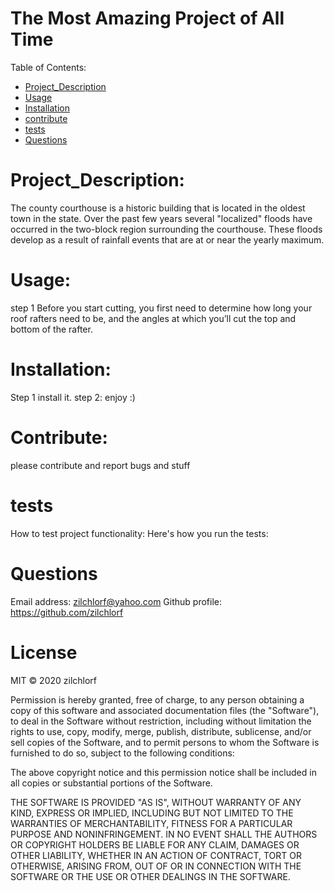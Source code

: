 
# The Most Amazing Project of All Time
Table of Contents:
        
- [Project_Description](#Project_Description)
- [Usage](#usage)
- [Installation](#installation)
- [contribute](#contribute)
- [tests](#tests)
- [Questions](#Questions)


# Project_Description:
The county courthouse is a historic building that is located in the oldest town in the state. Over the past few years several "localized" floods have occurred in the two-block region surrounding the courthouse. These floods develop as a result of rainfall events that are at or near the yearly maximum. 

# Usage:
 step 1 Before you start cutting, you first need to determine how long your roof rafters need to be, and the angles at which you’ll cut the top and bottom of the rafter. 

# Installation:
 Step 1 install it. step 2: enjoy :) 

# Contribute:
 please contribute and report bugs and stuff 

# tests
How to test project functionality: Here's how you run the tests: 

# Questions
Email address: zilchlorf@yahoo.com
Github profile: https://github.com/zilchlorf

# License
MIT © 2020 zilchlorf

Permission is hereby granted, free of charge, to any person obtaining a copy of this software and associated documentation files (the "Software"), to deal in the Software without restriction, including without limitation the rights to use, copy, modify, merge, publish, distribute, sublicense, and/or sell copies of the Software, and to permit persons to whom the Software is furnished to do so, subject to the following conditions:

The above copyright notice and this permission notice shall be included in all copies or substantial portions of the Software.

THE SOFTWARE IS PROVIDED "AS IS", WITHOUT WARRANTY OF ANY KIND, EXPRESS OR IMPLIED, INCLUDING BUT NOT LIMITED TO THE WARRANTIES OF MERCHANTABILITY, FITNESS FOR A PARTICULAR PURPOSE AND NONINFRINGEMENT. IN NO EVENT SHALL THE AUTHORS OR COPYRIGHT HOLDERS BE LIABLE FOR ANY CLAIM, DAMAGES OR OTHER LIABILITY, WHETHER IN AN ACTION OF CONTRACT, TORT OR OTHERWISE, ARISING FROM, OUT OF OR IN CONNECTION WITH THE SOFTWARE OR THE USE OR OTHER DEALINGS IN THE SOFTWARE.
        